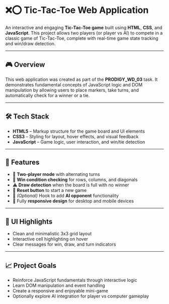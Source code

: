# ❌⭕ Tic-Tac-Toe Web Application

An interactive and engaging **Tic-Tac-Toe game** built using **HTML**, **CSS**, and **JavaScript**. This project allows two players (or player vs AI) to compete in a classic game of Tic-Tac-Toe, complete with real-time game state tracking and win/draw detection.

---

## 🎮 Overview

This web application was created as part of the **PRODIGY_WD_03** task. It demonstrates fundamental concepts of JavaScript logic and DOM manipulation by allowing users to place markers, take turns, and automatically check for a winner or a tie.

---

## 🛠️ Tech Stack

- **HTML5** – Markup structure for the game board and UI elements  
- **CSS3** – Styling for layout, hover effects, and visual feedback  
- **JavaScript** – Game logic, user interaction, and win/tie detection  

---

## 🎯 Features

- 🧠 **Two-player mode** with alternating turns  
- 🏁 **Win condition checking** for rows, columns, and diagonals  
- ⚠️ **Draw detection** when the board is full with no winner  
- 🔁 **Reset button** to start a new game  
- 🤖 *(Optional)* Hook to add **AI opponent** functionality  
- 📱 Fully **responsive design** for desktop and mobile devices  

---

## 🎨 UI Highlights

- Clean and minimalistic 3x3 grid layout  
- Interactive cell highlighting on hover  
- Clear messages for win, draw, and turn indicators  

---

## 📈 Project Goals

- Reinforce JavaScript fundamentals through interactive logic  
- Learn DOM manipulation and event handling  
- Create a responsive and enjoyable mini-game  
- Optionally explore AI integration for player vs computer gameplay  


